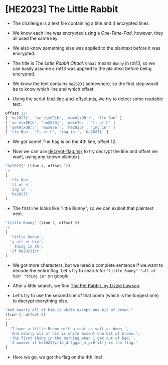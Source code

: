 # [HE2023] The Little Rabbit

- The challenge is a text file containing a title and 4 encrypted lines.

- We know each line was encrypted using a _One-Time-Pad_, however, they all used the same key.

- We also know something else was applied to the plaintext before it was encrypted.

- The title is _The Little Rabbit Ohaal_. `Ohaal` means `Bunny` in rot13, so we can easily assume a rot13 was applied to the plaintext before being encrypted.

- We know the text contains `he2023{` somewhere, so the first step would be to know which line and which offset.

- Using the script [find-line-and-offset.mjs](find-line-and-offset.mjs), we try to detect some readable text.

```js
Offset 12:
[ 'he2023{', 'xe`e\x0E{b', 'qw40\x0B::', 'tle Bun' ]
[ 'xe`e\x0E{b', 'he2023{', 'mwse7e.', 'll of h' ]
[ 'qw40\x0B::', 'mwse7e.', 'he2023{', 'ing in ' ]
[ 'tle Bun', 'll of h', 'ing in ', 'he2023{' ]
```

- We got some! The flag is on the 4th line, offset 12.

- Now we can use [decrypt-flag.mjs](decrypt-flag.mjs) to try decrypt the line and offset we want, using any known plaintext.

```js
"he2023{" (line 4, offset 12)
->
[
  'tle Bun',
  'll of h',
  'ing in ',
  'he2023{'
]
```

- The first line looks like "little Bunny", so we can exploit that plaintext next.

```js
"little Bunny" (line 1, offset 9)
->
[
  'little Bunny',
  'y all of him',
  ' thing in th',
  'if he2023{cr'
]
```

- We got more characters, but we need a complete sentence if we want to decode the entire flag. Let's try to search for `"little Bunny" "all of him" "thing in"` on google.

- After a little search, we find [The Pet Rabbit, by Lizzie Lawson](http://www.public-domain-poetry.com/lizzie-lawson/pet-rabbit-22969).

- Let's try to use the second line of that poem (which is the longest one) to decrypt everything else.

```js
"And nearly all of him is white except one bit of brown."
(line 2, offset 0)
->
[
  'I have a little Bunny with a coat as soft as down,',
  'And nearly all of him is white except one bit of brown.',
  'The first thing in the morning when I get out of bed,',
  'I wonder if he2023{cr1b_dr4ggin_4_pr0fit!} is the flag.'
]
```

- Here we go, we got the flag on the 4th line!

